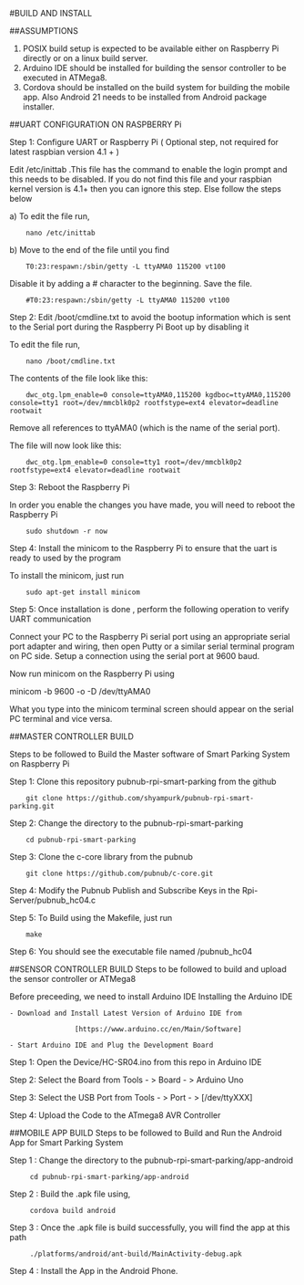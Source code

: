 #BUILD AND INSTALL

##ASSUMPTIONS

1. POSIX build setup is expected to be available either on Raspberry Pi directly or on a linux build server.
2. Arduino IDE should be installed for building the sensor controller to be executed in ATMega8.
3. Cordova should be installed on the build system for building the mobile app. Also Android 21 needs to be installed from Android package installer.

##UART CONFIGURATION ON RASPBERRY Pi

Step 1: Configure UART or Raspberry Pi ( Optional step, not required for latest raspbian version 4.1 + )

Edit /etc/inittab .This file has the command to enable the login prompt and this needs to be disabled. 
If you do not find this file and your raspbian kernel version is 4.1+ then you can ignore this step. Else follow the steps below

 a) To edit the file run, 
 
 		nano /etc/inittab

 b) Move to the end of the file until you find

		T0:23:respawn:/sbin/getty -L ttyAMA0 115200 vt100

Disable it by adding a # character to the beginning. Save the file.

		#T0:23:respawn:/sbin/getty -L ttyAMA0 115200 vt100


Step 2: Edit /boot/cmdline.txt to avoid the bootup information which is sent to the Serial port during the Raspberry Pi Boot up by disabling it

To edit the file run, 

		nano /boot/cmdline.txt

The contents of the file look like this:

		dwc_otg.lpm_enable=0 console=ttyAMA0,115200 kgdboc=ttyAMA0,115200 console=tty1 root=/dev/mmcblk0p2 rootfstype=ext4 elevator=deadline rootwait

Remove all references to ttyAMA0 (which is the name of the serial port). 

The file will now look like this:

		dwc_otg.lpm_enable=0 console=tty1 root=/dev/mmcblk0p2 rootfstype=ext4 elevator=deadline rootwait


Step 3: Reboot the Raspberry Pi

In order you enable the changes you have made, you will need to reboot the Raspberry Pi

		sudo shutdown -r now 


Step 4: Install the minicom to the Raspberry Pi to ensure that the uart is ready to used by the program

To install the minicom, just run
	
		sudo apt-get install minicom

Step 5: Once installation is done , perform the following operation to verify UART communication

Connect your PC to the Raspberry Pi serial port using an appropriate serial port adapter and wiring, then open Putty or a similar serial terminal program on PC side. Setup a connection using the serial port at 9600 baud.

Now run minicom on the Raspberry Pi using

minicom -b 9600 -o -D /dev/ttyAMA0

What you type into the minicom terminal screen should appear on the serial PC terminal and vice versa.


##MASTER CONTROLLER BUILD

Steps to be followed to Build the Master software of Smart Parking System on Raspberry Pi

Step 1: Clone this repository pubnub-rpi-smart-parking from the github
		
		git clone https://github.com/shyampurk/pubnub-rpi-smart-parking.git

Step 2: Change the directory to the pubnub-rpi-smart-parking

		cd pubnub-rpi-smart-parking

Step 3:	Clone the c-core library from the pubnub

		git clone https://github.com/pubnub/c-core.git


Step 4: Modify the Pubnub Publish and Subscribe Keys in the Rpi-Server/pubnub_hc04.c

Step 5: To Build using the Makefile, just run

		make

Step 6:	You should see the executable file named /pubnub_hc04

##SENSOR CONTROLLER BUILD
Steps to be followed to build and upload the sensor controller or ATMega8 

Before preceeding, we need to install Arduino IDE
Installing the Arduino IDE

    - Download and Install Latest Version of Arduino IDE from 

    				[https://www.arduino.cc/en/Main/Software]

    - Start Arduino IDE and Plug the Development Board



Step 1: Open the Device/HC-SR04.ino from this repo in Arduino IDE

Step 2: Select the Board from Tools - > Board - > Arduino Uno 

Step 3: Select the USB Port from Tools - > Port - > [/dev/ttyXXX]

Step 4: Upload the Code to the ATmega8 AVR Controller


##MOBILE APP BUILD
Steps to be followed to Build and Run the Android App for Smart Parking System

Step 1 : Change the directory to the pubnub-rpi-smart-parking/app-android

		 cd pubnub-rpi-smart-parking/app-android

Step 2 : Build the .apk file using,
		
		 cordova build android 

Step 3 : Once the .apk file is build successfully, you will find the app at this path

		 ./platforms/android/ant-build/MainActivity-debug.apk

Step 4 : Install the App in the Android Phone. 
